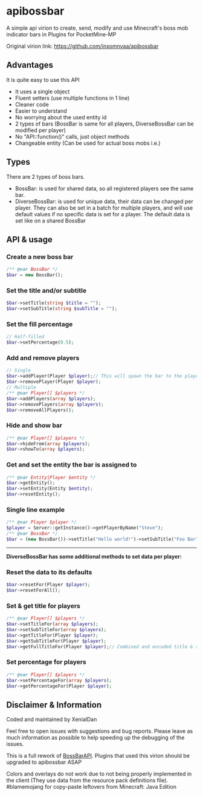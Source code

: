 # apibossbar
A simple api virion to create, send, modify and use Minecraft's boss mob indicator bars in Plugins for PocketMine-MP

Original virion link: https://github.com/inxomnyaa/apibossbar
## Advantages
It is quite easy to use this API
- It uses a single object
- Fluent setters (use multiple functions in 1 line)
- Cleaner code
- Easier to understand
- No worrying about the used entity id
- 2 types of bars (BossBar is same for all players, DiverseBossBar can be modified per player)
- No "API::function()" calls, just object methods
- Changeable entity (Can be used for actual boss mobs i.e.)
## Types
There are 2 types of boss bars.
- BossBar: is used for shared data, so all registered players see the same bar.
- DiverseBossBar: is used for unique data, their data can be changed per player. They can also be set in a batch for multiple players, and will use default values if no specific data is set for a player. The default data is set like on a shared BossBar
## API & usage
### Create a new boss bar
```php
/** @var BossBar */
$bar = new BossBar();
```
### Set the title and/or subtitle
```php
$bar->setTitle(string $title = "");
$bar->setSubTitle(string $subTitle = "");
```
### Set the fill percentage
```php
// Half-filled
$bar->setPercentage(0.5);
```
### Add and remove players
```php
// Single
$bar->addPlayer(Player $player);// This will spawn the bar to the player
$bar->removePlayer(Player $player);
// Multiple
/** @var Player[] $players */
$bar->addPlayers(array $players);
$bar->removePlayers(array $players);
$bar->removeAllPlayers();
```
### Hide and show bar
```php
/** @var Player[] $players */
$bar->hideFrom(array $players);
$bar->showTo(array $players);
```
### Get and set the entity the bar is assigned to
```php
/** @var Entity|Player $entity */
$bar->getEntity();
$bar->setEntity(Entity $entity);
$bar->resetEntity();
```
### Single line example
```php
/** @var Player $player */
$player = Server::getInstance()->getPlayerByName("Steve");
/** @var BossBar */
$bar = (new BossBar())->setTitle("Hello world!")->setSubTitle("Foo Bar")->setPercentage(0.5)->addPlayer($player);
```
---
**DiverseBossBar has some additional methods to set data per player:**

### Reset the data to its defaults
```php
$bar->resetFor(Player $player);
$bar->resetForAll();
```
### Set & get title for players
```php
/** @var Player[] $players */
$bar->setTitleFor(array $players);
$bar->setSubTitleFor(array $players);
$bar->getTitleFor(Player $player);
$bar->getSubTitleFor(Player $player);
$bar->getFullTitleFor(Player $player);// Combined and encoded title & subtitle
```
### Set percentage for players
```php
/** @var Player[] $players */
$bar->setPercentageFor(array $players);
$bar->getPercentageFor(Player $player);
```
## Disclaimer & Information
Coded and maintained by XenialDan

Feel free to open issues with suggestions and bug reports. Please leave as much information as possible to help speeding up the debugging of the issues.

This is a full rework of [BossBarAPI](https://github.com/thebigsmileXD/BossBarAPI). Plugins that used this virion should be upgraded to apibossbar ASAP

Colors and overlays do not work due to not being properly implemented in the client (They use data from the resource pack definitions file). #blamemojang for copy-paste leftovers from Minecraft: Java Edition
